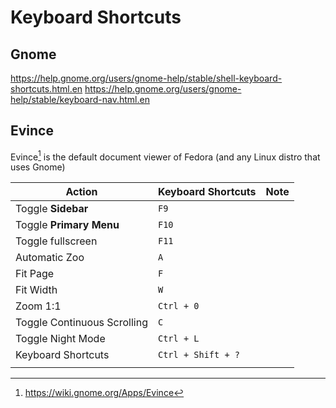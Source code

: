 # Keyboard Shortcuts

## Gnome

https://help.gnome.org/users/gnome-help/stable/shell-keyboard-shortcuts.html.en
https://help.gnome.org/users/gnome-help/stable/keyboard-nav.html.en

## Evince

Evince[^evince] is the default document viewer of Fedora (and any Linux distro that uses Gnome)

| Action                      | Keyboard Shortcuts | Note |
| --------------------------- | ------------------ | ---- |
| Toggle **Sidebar**          | `F9`               |      |
| Toggle **Primary Menu**     | `F10`              |      |
| Toggle fullscreen           | `F11`              |      |
| Automatic Zoo               | `A`                |      |
| Fit Page                    | `F`                |      |
| Fit Width                   | `W`                |      |
| Zoom 1:1                    | `Ctrl + 0`         |      |
| Toggle Continuous Scrolling | `C`                |      |
| Toggle Night Mode           | `Ctrl + L`         |      |
| Keyboard Shortcuts          | `Ctrl + Shift + ?` |      |
|                             |                    |      |

[^evince]: https://wiki.gnome.org/Apps/Evince
